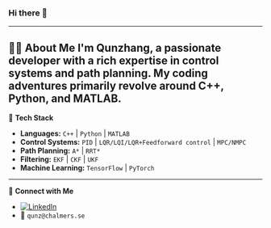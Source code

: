 ### Hi there 👋
---
🙋‍♂️ **About Me**
I'm **Qunzhang**, a passionate developer with a rich expertise in control systems and path planning. My coding adventures primarily revolve around C++, Python, and MATLAB.
---
🔧 **Tech Stack**
- **Languages:** `C++` | `Python` | `MATLAB`
- **Control Systems:** `PID` | `LQR/LQI/LQR+Feedforward control` | `MPC/NMPC`
- **Path Planning:** `A*` | `RRT*`
- **Filtering:** `EKF` | `CKF` | `UKF`
- **Machine Learning:** `TensorFlow` | `PyTorch`
---
🔗 **Connect with Me**
- [![LinkedIn](https://img.shields.io/badge/-LinkedIn-blue?style=flat&logo=LinkedIn)](https://www.linkedin.com/in/qun-zhang-a69009253/) 
- 📧 `qunz@chalmers.se`
